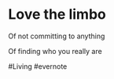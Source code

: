# Love the limbo

Of not committing to anything

Of finding who you really are

\#Living #evernote

